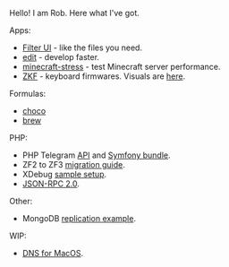 Hello! I am Rob. Here what I've got.

Apps:
- [Filter UI](https://github.com/zored/filter_ui) - like the files you need.
- [edit](https://github.com/zored/edit) - develop faster.
- [minecraft-stress](https://github.com/zored/minecraft-stress) - test Minecraft server performance.
- [ZKF](https://github.com/zored/zkf) - keyboard firmwares. Visuals are [here](/zkf).

Formulas:
- [choco](https://github.com/zored/choco-specs)
- [brew](https://github.com/zored/homebrew-brew)

PHP:
- PHP Telegram [API](https://github.com/zored/telegram) and [Symfony bundle](https://github.com/zored/telegram-bundle).
- ZF2 to ZF3 [migration guide](https://github.com/zored/zf2-to-3).
- XDebug [sample setup](https://github.com/zored/xdebug-sample).
- [JSON-RPC 2.0](https://github.com/zored/speech).

Other:
- MongoDB [replication example](https://github.com/zored/sample-mongo-replication).

WIP:
- [DNS for MacOS](https://github.com/zored/dmns).